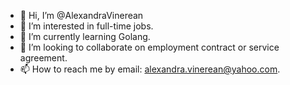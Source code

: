- 👋 Hi, I’m @AlexandraVinerean
- 👀 I’m interested in full-time jobs.
- 🌱 I’m currently learning Golang.
- 💞️ I’m looking to collaborate on employment contract or service agreement. 
- 📫 How to reach me by email: alexandra.vinerean@yahoo.com.

<!---
AlexandraVinerean/AlexandraVinerean is a ✨ special ✨ repository because its `README.md` (this file) appears on your GitHub profile.
You can click the Preview link to take a look at your changes.
--->
